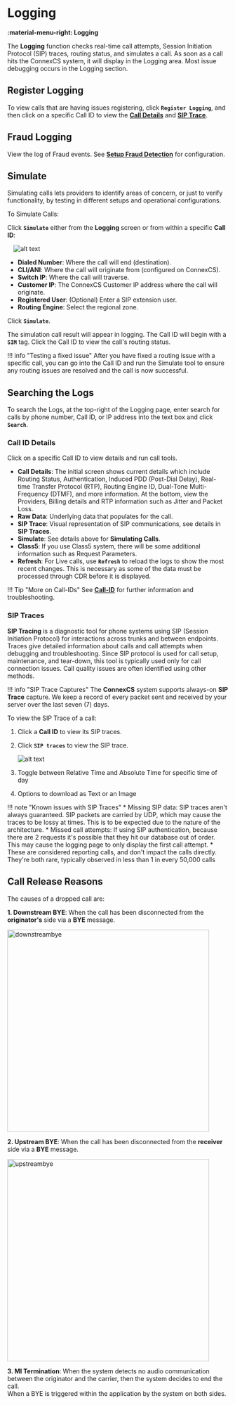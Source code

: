 # Logging
**:material-menu-right: Logging**

The **Logging** function checks real-time call attempts, Session Initiation Protocol (SIP) traces, routing status, and simulates a call. As soon as a call hits the ConnexCS system, it will display in the Logging area. Most issue debugging occurs in the Logging section. 

## Register Logging
To view calls that are having issues registering, click **`Register Logging`**, and then click on a specific Call ID to view the [**Call Details**](https://docs.connexcs.com/logging/#call-id-details) and [**SIP Trace**](https://docs.connexcs.com/logging/#sip-traces).

## Fraud Logging
View the log of Fraud events. See [**Setup Fraud Detection**](https://docs.connexcs.com/setup/advanced/fraud/#setup-a-fraud-detection) for configuration. 

## Simulate
Simulating calls lets providers to identify areas of concern, or just to verify functionality, by testing in different setups and operational configurations. 

To Simulate Calls:

Click **`Simulate`** either from the **Logging** screen or from within a specific **Call ID**:

&emsp;![alt text][logging-4]

+ **Dialed Number**: Where the call will end (destination). 
+ **CLI/ANI**: Where the call will originate from (configured on ConnexCS). 
+ **Switch IP**: Where the call will traverse.
+ **Customer IP**: The ConnexCS Customer IP address where the call will originate.
+ **Registered User**: (Optional) Enter a SIP extension user.
+ **Routing Engine**: Select the regional zone. 

Click **`Simulate`**. 

The simulation call result will appear in logging. The Call ID will begin with a **`SIM`** tag. Click the Call ID to view the call's routing status.

!!! info "Testing a fixed issue"
    After you have fixed a routing issue with a specific call, you can go into the Call ID and run the Simulate tool to ensure any routing issues are resolved and the call is now successful. 

## Searching the Logs

To search the Logs, at the top-right of the Logging page, enter search for calls by phone number, Call ID, or IP address into the text box and click **`Search`**.

### Call ID Details
Click on a specific Call ID to view details and run call tools. 

* **Call Details**: The initial screen shows current details which include Routing Status, Authentication, Induced PDD (Post-Dial Delay), Real-time Transfer Protocol (RTP), Routing Engine ID, Dual-Tone Multi-Frequency (DTMF), and more information. At the bottom, view the Providers, Billing details and RTP information such as Jitter and Packet Loss. 
* **Raw Data**: Underlying data that populates for the call. 
* **SIP Trace**: Visual representation of SIP communications, see details in **SIP Traces**. 
* **Simulate**: See details above for **Simulating Calls**. 
* **Class5**: If you use Class5 system, there will be some additional information such as Request Parameters. 
* **Refresh**: For Live calls, use **`Refresh`** to reload the logs to show the most recent changes. This is necessary as some of the data must be processed through CDR before it is displayed. 

!!! Tip "More on Call-IDs"
    See [**Call-ID**](/guides/howto/callid) for further information and troubleshooting.

### SIP Traces
**SIP Tracing** is a diagnostic tool for phone systems using SIP (Session Initiation Protocol) for interactions across trunks and between endpoints. Traces give detailed information about calls and call attempts when debugging and troubleshooting. Since SIP protocol is used for call setup, maintenance, and tear-down, this tool is typically used only for call connection issues. Call quality issues are often identified using other methods.

!!! info "SIP Trace Captures"
    The **ConnexCS** system supports always-on **SIP Trace** capture. We keep a record of every packet sent and received by your server over the last seven (7) days. 

To view the SIP Trace of a call:

1. Click a **Call ID** to view its SIP traces.
2. Click **`SIP traces`** to view the SIP trace.

      ![alt text][logging-sip]

3. Toggle between Relative Time and Absolute Time for specific time of day
4. Options to download as Text or an Image

!!! note "Known issues with SIP Traces"
    * Missing SIP data: SIP traces aren't always guaranteed. SIP packets are carried by UDP, which may cause the traces to be lossy at times. This is to be expected due to the nature of the architecture.
    * Missed call attempts: If using SIP authentication, because there are 2 requests it's possible that they hit our database out of order. This may cause the logging page to only display the first call attempt.
    * These are considered reporting calls, and don't impact the calls directly. They're both rare, typically observed in less than 1 in every 50,000 calls

[logging-sip]: /misc/img/logging-sip.png "SIP Traces"
[logging-4]: /misc/img/236.png "logging-4"

## Call Release Reasons

The causes of a dropped call are:

 **1. Downstream BYE**: When the call has been disconnected from the **originator's** side via a **BYE** message.

<img src="/logging/downstreambye.png" alt="downstreambye" width="460"/>

 **2. Upstream BYE**: When the call has been disconnected from the **receiver** side via a **BYE** message.

<img src="/logging/upstreambye.png" alt="upstreambye" width="460"/>


**3. MI Termination**: When the system detects no audio communication between the originator and the carrier, then the system decides to end the call.<br>When a BYE is triggered within the application by the system on both sides.






<!--stackedit_data:
eyJoaXN0b3J5IjpbLTg1OTc1NDY0NywzOTQyNDkyMzksLTEwMD
E4NTA0LDE2MTA0MjI3OTQsLTE2NzgxNjgwMDQsLTQ4ODc3NTQx
OCwxMDQxMTc3NDAzLDg2NjQyMTMxMCwtMTczNjk4OTg3MywtMT
A4Mjk0NjU5MiwxMjk0MzgwOTgzLDYyNTExNzQ0Niw2NDA3MjA4
NDQsMTIyMjQ3MjE1NF19
-->